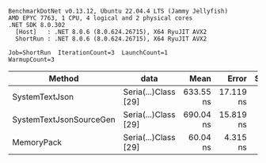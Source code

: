 ```

BenchmarkDotNet v0.13.12, Ubuntu 22.04.4 LTS (Jammy Jellyfish)
AMD EPYC 7763, 1 CPU, 4 logical and 2 physical cores
.NET SDK 8.0.302
  [Host]   : .NET 8.0.6 (8.0.624.26715), X64 RyuJIT AVX2
  ShortRun : .NET 8.0.6 (8.0.624.26715), X64 RyuJIT AVX2

Job=ShortRun  IterationCount=3  LaunchCount=1  
WarmupCount=3  

```
| Method                  | data                 | Mean      | Error     | StdDev   | Min       | Max       | Gen0   | Allocated |
|------------------------ |--------------------- |----------:|----------:|---------:|----------:|----------:|-------:|----------:|
| SystemTextJson          | Seria(...)Class [29] | 633.55 ns | 17.119 ns | 0.938 ns | 632.49 ns | 634.25 ns | 0.0038 |     392 B |
| SystemTextJsonSourceGen | Seria(...)Class [29] | 690.04 ns | 15.819 ns | 0.867 ns | 689.45 ns | 691.04 ns | 0.0048 |     464 B |
| MemoryPack              | Seria(...)Class [29] |  60.04 ns |  4.315 ns | 0.236 ns |  59.79 ns |  60.25 ns | 0.0014 |     120 B |
